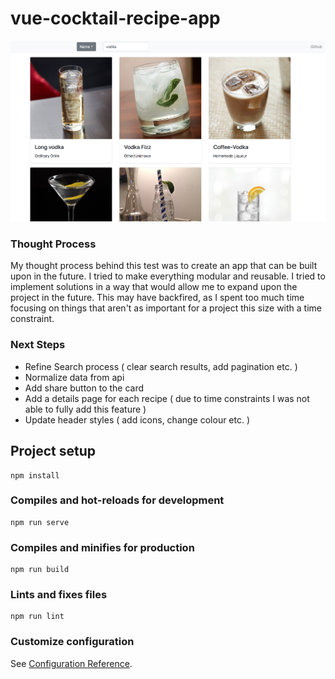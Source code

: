 # vue-cocktail-recipe-app

![analytics](./screenshots/cocktail_app.png?raw=true)

### Thought Process

My thought process behind this test was to create an app that can be built upon in the future. I tried to make everything modular and reusable. I tried to implement solutions in a way that would allow me to expand upon the project in the future. This may have backfired, as I spent too much time focusing on things that aren't as important for a project this size with a time constraint. 

### Next Steps

- Refine Search process ( clear search results, add pagination etc. )
- Normalize data from api
- Add share button to the card 
- Add a details page for each recipe ( due to time constraints I was not able to fully add this feature )
- Update header styles ( add icons, change colour etc. ) 

## Project setup
```
npm install
```

### Compiles and hot-reloads for development
```
npm run serve
```

### Compiles and minifies for production
```
npm run build
```

### Lints and fixes files
```
npm run lint
```

### Customize configuration
See [Configuration Reference](https://cli.vuejs.org/config/).
